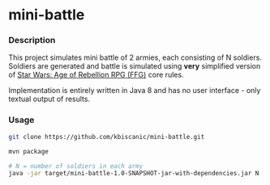 # mini-battle
### Description
This project simulates mini battle of 2 armies, each consisting of N soldiers.
Soldiers are generated and battle is simulated using **very** simplified version
of [Star Wars: Age of Rebellion RPG (FFG)](https://www.fantasyflightgames.com/en/products/star-wars-age-of-rebellion/)
core rules.

Implementation is entirely written in Java 8 and has no user interface - only
textual output of results.

### Usage
```bash
git clone https://github.com/kbiscanic/mini-battle.git

mvn package

# N = number of soldiers in each army
java -jar target/mini-battle-1.0-SNAPSHOT-jar-with-dependencies.jar N
```